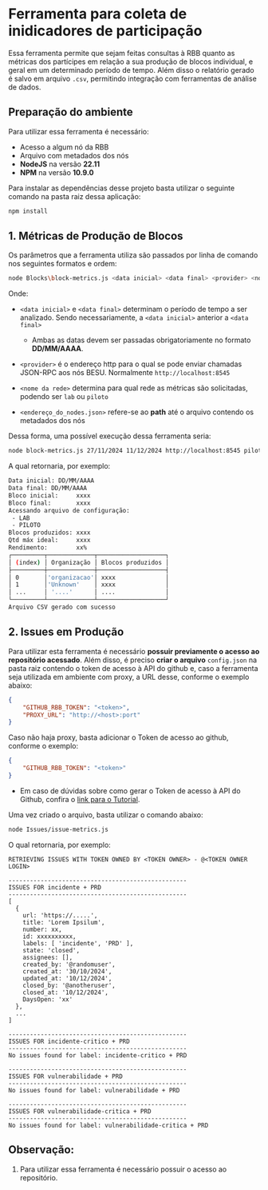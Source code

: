 # Ferramenta para coleta de inidicadores de participação
Essa ferramenta permite que sejam feitas consultas à RBB quanto as métricas dos partícipes em relação a sua produção de blocos individual, e geral em um determinado período de tempo. Além disso o relatório gerado é salvo em arquivo `.csv`, permitindo integração com ferramentas de análise de dados.

## Preparação do ambiente
Para utilizar essa ferramenta é necessário:
- Acesso a algum nó da RBB
- Arquivo com metadados dos nós
- **NodeJS** na versão **22.11** 
- **NPM** na versão **10.9.0**

Para instalar as dependências desse projeto basta utilizar o seguinte comando na pasta raiz dessa aplicação:
```javascript
npm install
```

## 1. Métricas de Produção de Blocos

Os parâmetros que a ferramenta utiliza são passados por linha de comando nos seguintes formatos e ordem:
```bash
node Blocks\block-metrics.js <data inicial> <data final> <provider> <nome da rede> <endereço_do_nodes.json>
```
Onde:
- `<data inicial>` e `<data final>` determinam o período de tempo a ser analizado. Sendo necessariamente, a `<data inicial>` anterior a `<data final>`
    - Ambas as datas devem ser passadas obrigatoriamente no formato **DD/MM/AAAA**.
    
- `<provider>` é o endereço http para o qual se pode enviar chamadas JSON-RPC aos nós BESU. Normalmente `http://localhost:8545`

- `<nome da rede>` determina para qual rede as métricas são solicitadas, podendo ser `lab` ou `piloto`

- `<endereço_do_nodes.json>` refere-se ao **path** até o arquivo contendo os metadados dos nós

Dessa forma, uma possível execução dessa ferramenta seria:
```bash
node block-metrics.js 27/11/2024 11/12/2024 http://localhost:8545 piloto ../nodesFolder
```

A qual retornaria, por exemplo:
```bash
Data inicial: DD/MM/AAAA 
Data final: DD/MM/AAAA
Bloco inicial:     xxxx
Bloco final:       xxxx
Acessando arquivo de configuração:
 - LAB
 - PILOTO
Blocos produzidos: xxxx
Qtd máx ideal:     xxxx
Rendimento:        xx%
┌─────────┬─────────────┬───────────────────┐
│ (index) │ Organização │ Blocos produzidos │
├─────────┼─────────────┼───────────────────┤
│ 0       │'organizacao'│ xxxx              │
│ 1       │'Unknown'    │ xxxx              │
│ ...     │ '....'      │ ....              │
└─────────┴─────────────┴───────────────────┘
Arquivo CSV gerado com sucesso
```
## 2. Issues em Produção
Para utilizar esta ferramenta é necessário **possuir previamente o acesso ao repositório acessado**. Além disso, é preciso **criar o arquivo** `config.json` na pasta raiz contendo o token de acesso à API do github e, caso a ferramenta seja utilizada em ambiente com proxy, a URL desse, conforme o exemplo abaixo:

```json
{
    "GITHUB_RBB_TOKEN": "<token>",
    "PROXY_URL": "http://<host>:port"
}
```
Caso não haja proxy, basta adicionar o Token de acesso ao github, conforme o exemplo:
```json
{
    "GITHUB_RBB_TOKEN": "<token>"
}
```

- Em caso de dúvidas sobre como gerar o Token de acesso à API do Github, confira o [link para o Tutorial](https://docs.github.com/en/authentication/keeping-your-account-and-data-secure/managing-your-personal-access-tokens#creating-a-personal-access-token-classic).

Uma vez criado o arquivo, basta utilizar o comando abaixo:
```bash
node Issues/issue-metrics.js
```

O qual retornaria, por exemplo:

```text
RETRIEVING ISSUES WITH TOKEN OWNED BY <TOKEN OWNER> - @<TOKEN OWNER LOGIN>

--------------------------------------------------
ISSUES FOR incidente + PRD
--------------------------------------------------
[
  {
    url: 'https://.....',
    title: 'Lorem Ipsilum',
    number: xx,
    id: xxxxxxxxxx,
    labels: [ 'incidente', 'PRD' ],
    state: 'closed',
    assignees: [],
    created_by: '@randomuser',
    created_at: '30/10/2024',
    updated_at: '10/12/2024',
    closed_by: '@anotheruser',
    closed_at: '10/12/2024',
    DaysOpen: 'xx'
  },
  ...
]

--------------------------------------------------
ISSUES FOR incidente-critico + PRD
--------------------------------------------------
No issues found for label: incidente-critico + PRD

--------------------------------------------------
ISSUES FOR vulnerabilidade + PRD
--------------------------------------------------
No issues found for label: vulnerabilidade + PRD

--------------------------------------------------
ISSUES FOR vulnerabilidade-critica + PRD
--------------------------------------------------
No issues found for label: vulnerabilidade-critica + PRD
```

## Observação:
1. Para utilizar essa ferramenta é necessário possuir o acesso ao repositório.